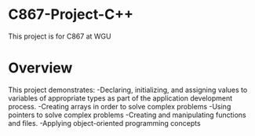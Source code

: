 # C867-Project-C++
This project is for C867 at WGU

# Overview
This project demonstrates:
  -Declaring, initializing, and assigning values to variables of appropriate types as part of the application development process.
  -Creating arrays in order to solve complex problems
  -Using pointers to solve complex problems
  -Creating and manipulating functions and files.
  -Applying object-oriented programming concepts
